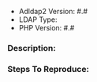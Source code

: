 - Adldap2 Version: #.#
- LDAP Type: <!-- Active Directory / OpenLDAP / FreeIPA / Sun Directory Server? -->
- PHP Version: #.#

<!-- **ISSUES WITHOUT THE ABOVE INFORMATION WILL BE CLOSED!** -->

### Description:

### Steps To Reproduce:

